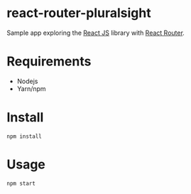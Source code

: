 # react-router-pluralsight

Sample app exploring the [React JS](https://github.com/facebook/react) library with [React Router](https://github.com/ReactTraining/react-router).

# Requirements

* Nodejs
* Yarn/npm

# Install

`npm install`

# Usage

`npm start`